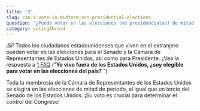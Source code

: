 ```yaml
---
title: '2'
slug: can-i-vote-in-midterm-non-presidential-elections
question: '¿Puedo votar en las elecciones (no presidenciales) de mitad de período?'
category: votingAbroad
---
```

¡Sí! Todos los ciudadanos estadounidenses que viven en el extranjero pueden votar en las elecciones para el Senado y la Cámara de Representantes de Estados Unidos, así como para Presidente. ¿Vea la respuesta a [1 FAQ](/faqs/1) ("**Yo vivo fuera de los Estados Unidos, ¿soy elegible para votar en las elecciones del país?** ")

Toda la membresía de la Cámara de Representantes de los Estados Unidos se elegirá en las elecciones de mitad de período, al igual que un tercio del Senado de los Estados Unidos. ¡Su voto es crucial para determinar el control del Congreso!
